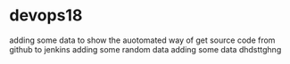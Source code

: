 # devops18

adding some data to show the auotomated way of get source code from github to jenkins
adding some random data
adding some data
dhdsttghng
